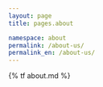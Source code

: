```yaml
---
layout: page
title: pages.about

namespace: about
permalink: /about-us/
permalink_en: /about-us/
---
```


{% tf about.md %}